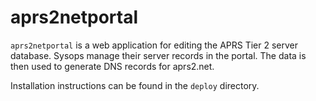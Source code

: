 # aprs2netportal

`aprs2netportal` is a web application for editing the APRS Tier 2 server
database. Sysops manage their server records in the portal. The data is then
used to generate DNS records for aprs2.net.

Installation instructions can be found in the `deploy` directory.
